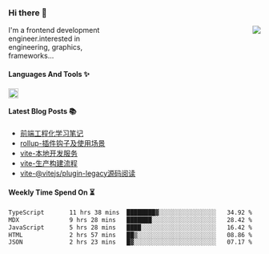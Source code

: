 <!--
**zhaohuanyuu/zhaohuanyuu** is a ✨ _special_ ✨ repository because its `README.md` (this file) appears on your GitHub profile.
-->

### Hi there 👋

<picture>
  <source media="(prefers-color-scheme: dark)" srcset="https://github-readme-stats.vercel.app/api?username=zhaohuanyuu&count_private=true&show_icons=true&theme=city_lights&hide_title=true">
  <img align="right" src="https://github-readme-stats.vercel.app/api?username=zhaohuanyuu&count_private=true&show_icons=true&hide_title=true">
</picture>

<p align="left" style="width:40%">I'm a frontend development engineer.interested in engineering, graphics, frameworks...</p>

#### Languages And Tools ✨

<img align="left" height="20" src="https://skillicons.dev/icons?i=js,ts,nodejs,rust,react,vue,svelte,gatsby,graphql,nestjs" />

</br>

#### Latest Blog Posts 📚
<!-- BLOG-POST-LIST:START -->
- [前端工程化学习笔记](https://auu.zone/post/fe-engineering)
- [rollup-插件钩子及使用场景](https://auu.zone/post/rollup-plugin)
- [vite-本地开发服务](https://auu.zone/post/vite-server)
- [vite-生产构建流程](https://auu.zone/post/vite-build)
- [vite-@vitejs/plugin-legacy源码阅读](https://auu.zone/post/vite-legacy)
<!-- BLOG-POST-LIST:END -->

#### Weekly Time Spend On ⏳
<!--START_SECTION:waka-->

```txt
TypeScript       11 hrs 38 mins  ████████▓░░░░░░░░░░░░░░░░   34.92 %
MDX              9 hrs 28 mins   ███████░░░░░░░░░░░░░░░░░░   28.42 %
JavaScript       5 hrs 28 mins   ████░░░░░░░░░░░░░░░░░░░░░   16.42 %
HTML             2 hrs 57 mins   ██▒░░░░░░░░░░░░░░░░░░░░░░   08.86 %
JSON             2 hrs 23 mins   █▓░░░░░░░░░░░░░░░░░░░░░░░   07.17 %
```

<!--END_SECTION:waka-->
